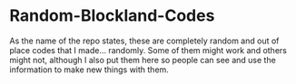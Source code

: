 # Random-Blockland-Codes

As the name of the repo states, these are completely random and out of place codes that I made... randomly. Some of them might work and others might not, although I also put them here so people can see and use the information to make new things with them.
